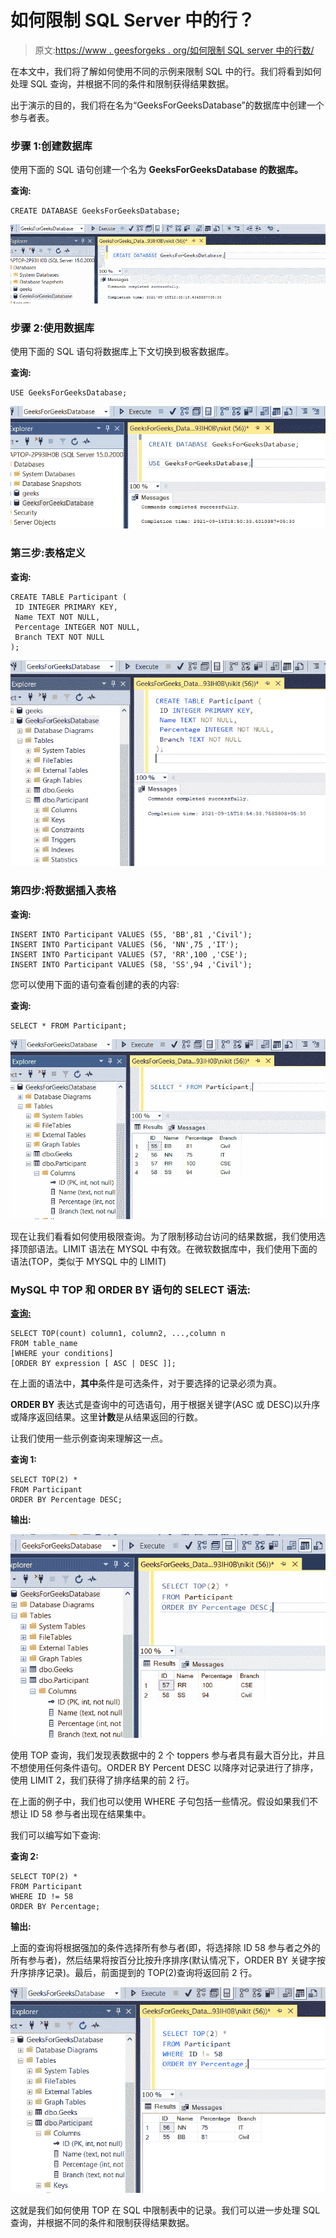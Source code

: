 # 如何限制 SQL Server 中的行？

> 原文:[https://www . geesforgeks . org/如何限制 SQL server 中的行数/](https://www.geeksforgeeks.org/how-to-limit-rows-in-a-sql-server/)

在本文中，我们将了解如何使用不同的示例来限制 SQL 中的行。我们将看到如何处理 SQL 查询，并根据不同的条件和限制获得结果数据。

出于演示的目的，我们将在名为“GeeksForGeeksDatabase”的数据库中创建一个参与者表。

### **步骤 1:创建数据库**

使用下面的 SQL 语句创建一个名为 **GeeksForGeeksDatabase 的数据库。**

**查询:**

```
CREATE DATABASE GeeksForGeeksDatabase;
```

![](img/1a9bf5d5471e71e9dc4f087705b174be.png)

### **步骤 2:使用数据库**

使用下面的 SQL 语句将数据库上下文切换到极客数据库。

**查询:**

```
USE GeeksForGeeksDatabase;
```

![](img/f2afe00095f67bc9f520bce2f9866778.png)

### **第三步:表格定义**

**查询:**

```
CREATE TABLE Participant (
 ID INTEGER PRIMARY KEY,
 Name TEXT NOT NULL,
 Percentage INTEGER NOT NULL,
 Branch TEXT NOT NULL
);
```

![](img/4ebfdcca0f7878f88a9cf7be84c1611a.png)

### **第四步:将数据**插入**表格**

**查询:**

```
INSERT INTO Participant VALUES (55, 'BB',81 ,'Civil');
INSERT INTO Participant VALUES (56, 'NN',75 ,'IT');
INSERT INTO Participant VALUES (57, 'RR',100 ,'CSE');
INSERT INTO Participant VALUES (58, 'SS',94 ,'Civil');
```

您可以使用下面的语句查看创建的表的内容:

**查询:**

```
SELECT * FROM Participant;
```

![](img/3e31bb7ae8ab124cd6ef6bfcf3b39034.png)

现在让我们看看如何使用极限查询。为了限制移动台访问的结果数据，我们使用选择顶部语法。LIMIT 语法在 MYSQL 中有效。在微软数据库中，我们使用下面的语法(TOP，类似于 MYSQL 中的 LIMIT)

### **MySQL 中 TOP 和 ORDER BY 语句的 SELECT 语法:**

**<u>查询:</u>**

```
SELECT TOP(count) column1, column2, ...,column n 
FROM table_name
[WHERE your conditions]
[ORDER BY expression [ ASC | DESC ]];
```

在上面的语法中，**其中**条件是可选条件，对于要选择的记录必须为真。

**ORDER BY** 表达式是查询中的可选语句，用于根据关键字(ASC 或 DESC)以升序或降序返回结果。这里**计数**是从结果返回的行数。

让我们使用一些示例查询来理解这一点。

**查询 1:**

```
SELECT TOP(2) *
FROM Participant
ORDER BY Percentage DESC;
```

**输出:**

![](img/3e91c8cd022f06ef0c11151bfbfc8ca3.png)

使用 TOP 查询，我们发现表数据中的 2 个 toppers 参与者具有最大百分比，并且不想使用任何条件语句。ORDER BY Percent DESC 以降序对记录进行了排序，使用 LIMIT 2，我们获得了排序结果的前 2 行。

在上面的例子中，我们也可以使用 WHERE 子句包括一些情况。假设如果我们不想让 ID 58 参与者出现在结果集中。

我们可以编写如下查询:

**查询 2:**

```
SELECT TOP(2) *
FROM Participant
WHERE ID != 58
ORDER BY Percentage;
```

**输出:**

上面的查询将根据强加的条件选择所有参与者(即，将选择除 ID 58 参与者之外的所有参与者)，然后结果将按百分比按升序排序(默认情况下，ORDER BY 关键字按升序排序记录)。最后，前面提到的 TOP(2)查询将返回前 2 行。

![](img/cde1496fc2a4b819d892fc112e41e00b.png)

这就是我们如何使用 TOP 在 SQL 中限制表中的记录。我们可以进一步处理 SQL 查询，并根据不同的条件和限制获得结果数据。